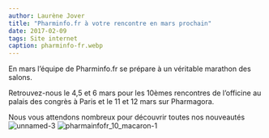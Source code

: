 ```yaml
---
author: Laurène Jover
title: "Pharminfo.fr à votre rencontre en mars prochain"
date: 2017-02-09
tags: Site internet
caption: pharminfo-fr.webp
---
```


En mars l’équipe de Pharminfo.fr se prépare à un véritable marathon des salons.

Retrouvez-nous le 4,5 et 6 mars pour les 10èmes rencontres de l’officine au palais des congrès à Paris et le 11 et 12 mars sur Pharmagora.

Nous vous attendons nombreux pour découvrir toutes nos nouveautés
![unnamed-3](/2017-02-09_pharminfo-fr/unnamed-3.png)
![pharmainfofr_10_macaron-1](/2017-02-09_pharminfo-fr/pharmainfofr_10_macaron-1.png)
